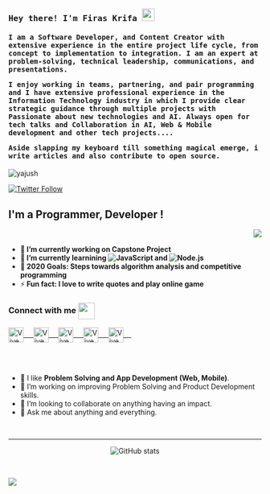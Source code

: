 <h3><samp><b> Hey there! I'm Firas Krifa <img src="https://media.giphy.com/media/hvRJCLFzcasrR4ia7z/giphy.gif" width="25px"></b></samp></h3>
<h4><samp> I am a Software Developer, and Content Creator with extensive experience in the entire project life cycle, from concept to implementation to integration. I am an expert at problem-solving, technical leadership, communications, and presentations.
 

I enjoy working in teams, partnering, and pair programming and I have extensive professional experience in the Information Technology industry in which I provide clear strategic guidance through multiple projects with Passionate about new technologies and AI. Always open for tech talks and Collaboration in AI, Web & Mobile development and other tech projects....

Aside slapping my keyboard till something magical emerge, i write articles  and also contribute to open source.
 
 </h4></samp>


<p align="left"> <img src="https://komarev.com/ghpvc/?username=geekyvyas" alt="yajush" /> </p>


[![Twitter Follow](https://img.shields.io/twitter/follow/KrifaFiras?color=1DA1F2&logo=twitter&style=for-the-badge)](https://twitter.com/KrifaFiras) 

## I'm a Programmer, Developer !
<img align="right" src="https://media1.giphy.com/media/13HgwGsXF0aiGY/giphy.gif" /> <br/>

 - 🔭<b> I’m currently working on Capstone Project </b>
 - 🌱<b> I’m currently learnining ![JavaScript](https://img.shields.io/badge/-JavaScript-000000?style=flat&logo=javascript) and ![Node.js](https://img.shields.io/badge/-Node.js-222222?style=flat&logo=node.js&logoColor=339933) </b>
 - 🥅<b> 2020 Goals: Steps towards algorithm analysis and competitive programming </b>
 - ⚡<b> Fun fact: I love to write quotes and play online game </b>

### Connect with me <img align="center" src="https://github.com/rajput2107/rajput2107/blob/master/Assets/Handshake.gif" height="33px" />

<p align="left">

<a href="https://twitter.com/KrifaFiras" target="blank">
  <img align="center" alt="Vivek Twitter" width="30px" src="https://www.vectorlogo.zone/logos/twitter/twitter-official.svg" /> &nbsp; &nbsp;
 </a>
<a href="https://www.linkedin.com/in/firaskrifa/" target="blank">
  <img align="center" alt="Vivek LinkedIn" width="30px" src="https://www.vectorlogo.zone/logos/linkedin/linkedin-icon.svg" /> &nbsp; &nbsp;
 </a>
<a href="https://www.instagram.com/firas.krifa/" target="blank">
  <img align="center" alt="Vivek Instagram" width="30px" src="https://www.vectorlogo.zone/logos/instagram/instagram-icon.svg" /> &nbsp; &nbsp;
 </a>
 <a href="https://www.facebook.com/firaskrifa1/" target="blank">
  <img align="center" alt="Vivek Facebook" width="30px" src="https://www.vectorlogo.zone/logos/facebook/facebook-icon.svg" /> &nbsp; &nbsp;
 </a>
<a href="https://www.firaskrifa02@gmail.com" target="blank">
  <img align="center" alt="Vivek gmail" width="30px" src="https://www.vectorlogo.zone/logos/gmail/gmail-icon.svg" /> &nbsp; &nbsp;
 </a>
</p>

<br/><br/>

- 🔭 I like **Problem Solving and App Development (Web, Mobile)**.
- 🌱 I’m working on improving Problem Solving and Product Development skills.
- 🌟 I’m looking to collaborate on anything having an impact.
- 💬 Ask me about anything and everything.

<br />
<hr/>
<p align="center">
<img align="center" alt="GitHub stats" src="https://github-readme-stats.vercel.app/api?username=FirasKrifa&show_icons=true&hide_border=true&theme=algolia" />
 </p>
<br />


![](https://activity-graph.herokuapp.com/graph?username=FirasKrifa&theme=react-dark&area=true)






<!---
FirasKrifa/FirasKrifa is a ✨ special ✨ repository because its `README.md` (this file) appears on your GitHub profile.
You can click the Preview link to take a look at your changes.
--->

